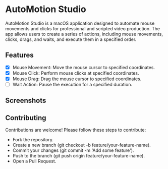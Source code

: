 # AutoMotion Studio

AutoMotion Studio is a macOS application designed to automate mouse movements and clicks for professional and scripted video production. The app allows users to create a series of actions, including mouse movements, clicks, drags, and waits, and execute them in a specified order.

 <!-- Replace with the actual path to your icon -->

## Features

- [x] Mouse Movement: Move the mouse cursor to specified coordinates.
- [x] Mouse Click: Perform mouse clicks at specified coordinates.
- [x] Mouse Drag: Drag the mouse cursor to specified coordinates.
- [ ] Wait Action: Pause the execution for a specified duration.

## Screenshots

 <!-- Replace with actual screenshot paths -->

## Contributing

Contributions are welcome! Please follow these steps to contribute:

- Fork the repository.
- Create a new branch (git checkout -b feature/your-feature-name).
- Commit your changes (git commit -m 'Add some feature').
- Push to the branch (git push origin feature/your-feature-name).
- Open a Pull Request.
